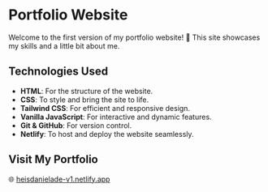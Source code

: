 # Portfolio Website
Welcome to the first version of my portfolio website! 🌟 This site showcases my skills and a little bit about me.

## Technologies Used

- **HTML**: For the structure of the website.  
- **CSS**: To style and bring the site to life.  
- **Tailwind CSS**: For efficient and responsive design.  
- **Vanilla JavaScript**: For interactive and dynamic features.  
- **Git & GitHub**: For version control.  
- **Netlify**: To host and deploy the website seamlessly.  

## Visit My Portfolio  

🌐 [heisdanielade-v1.netlify.app](https://heisdanielade-v1.netlify.app)
